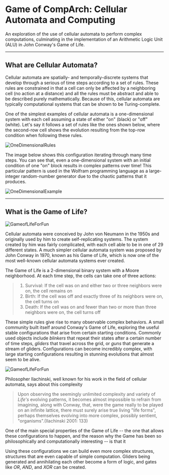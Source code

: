 # Game of CompArch: Cellular Automata and Computing
An exploration of the use of cellular automata to perform complex computations, culminating in the implementation of an
Arithmetic Logic Unit (ALU) in John Conway's Game of Life.

- - - -
## What are Cellular Automata?
Cellular automata are spatially- and temporally-discrete systems that develop through a serious of time steps according to a set of rules.
These rules are constrained in that a cell can only be affected by a neighboring cell (no action at a distance) and all the
rules must be abstract and able to be described purely mathematically. Because of this, cellular automata are typically computational
systems that can be shown to be Turing-complete.

One of the simplest examples of cellular automata is a one-dimensional system with each cell assuming a state of either "on" (black)
or "off" (white). Let's say it follows a set of rules like the ones shown below, where the second-row cell shows the evolution resulting
from the top-row condition when following these rules.

![OneDimensionalRules](http://mathworld.wolfram.com/images/eps-gif/ElementaryCA30Rules_750.gif)

The image below shows this configuration iterating through many time steps. You can see that, even a one-dimensional system
with an initial condition of one "on" block results in complex patterns over time! This particular pattern is used in the Wolfram
programming language as a large-integer random-number generator due to the chaotic patterns that it produces.

![OneDimensionalExample](http://mathworld.wolfram.com/images/eps-gif/ElementaryCA30_1000.gif)

- - - -
## What is the Game of Life?
![GameofLifeForFun](https://media.giphy.com/media/tXlpbXfu7e2Pu/giphy.gif)

Cellular automata were conceived by John von Neumann in the 1950s and originally used by him to create self-replicating
systems. The system created by him was fairly complicated, with each cell able to be in one of 29 different states. A much simpler
cellular automata system was proposed by John Conway in 1970, known as his Game of Life, which is now one of the most well-known
cellular automata systems ever created.

The Game of Life is a 2-dimensional binary system with a Moore neighborhood. At each time step, the cells can take one of three actions:
> 1. Survival: If the cell was on and either two or three neighbors were on, the cell remains on
> 2. Birth: If the cell was off and exactly three of its neighbors were on, the cell turns on
> 3. Death: If the cell was on and fewer than two or more than three neighbors were on, the cell turns off

These simple rules give rise to many observable complex behaviors. A small community built itself around Conway's Game of Life, exploring the useful
stable configurations that arise from certain starting conditions. Commonly used objects include *blinkers* that repeat their states after a certain
number of time steps, *gliders* that travel across the grid, or *guns* that generate a stream of gliders. Configurations can become incredibly complex,
with large starting configurations resulting in stunning evolutions that almost seem to be alive.

![GameofLifeForFun](https://media.giphy.com/media/uet5GfHpSA8mI/giphy.gif)

Philosopher Ilachinski, well known for his work in the field of cellular automata, says about this complexity
 > Upon observing the seemingly unlimited complexity and variety of *Life's* evolving patterns, it becomes almost impossible to refrain from imagining,
 > along with Conway, that, were the game really to be played on an infinite lattice, there must surely arise true living "life forms", perhaps themselves
 > evolving into more complex, possibly sentient, "organisms".(Ilachinski 2001: 133)

One of the main special properties of the Game of Life -- the one that allows these configurations to happen, and the reason why the Game has been
so philosophically and computationally interesting -- is that it 


Using these configurations we can build even
more complex structures, structures that are even capable of simple computation. Gliders being generated and annihilating each other become a form of
logic, and gates like *OR*, *AND*, and *XOR* can be created.
